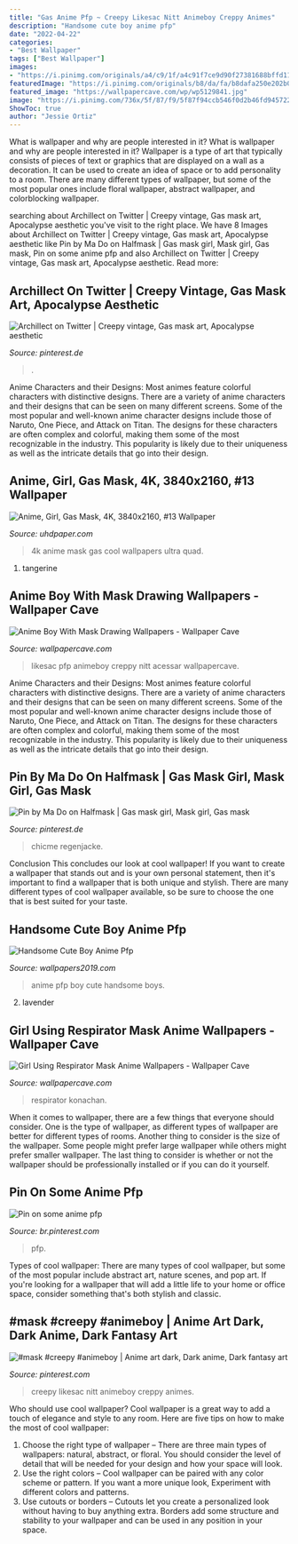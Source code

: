 ```yaml
---
title: "Gas Anime Pfp ~ Creepy Likesac Nitt Animeboy Creppy Animes"
description: "Handsome cute boy anime pfp"
date: "2022-04-22"
categories:
- "Best Wallpaper"
tags: ["Best Wallpaper"]
images:
- "https://i.pinimg.com/originals/a4/c9/1f/a4c91f7ce9d90f27381688bffd116d4b.jpg"
featuredImage: "https://i.pinimg.com/originals/b8/da/fa/b8dafa250e202b0cb9a44fcb97cecc4d.jpg"
featured_image: "https://wallpapercave.com/wp/wp5129841.jpg"
image: "https://i.pinimg.com/736x/5f/87/f9/5f87f94ccb546f0d2b46fd9457227364.jpg"
ShowToc: true
author: "Jessie Ortiz"
---
```



What is wallpaper and why are people interested in it?
What is wallpaper and why are people interested in it?
Wallpaper is a type of art that typically consists of pieces of text or graphics that are displayed on a wall as a decoration. It can be used to create an idea of space or to add personality to a room. There are many different types of wallpaper, but some of the most popular ones include floral wallpaper, abstract wallpaper, and colorblocking wallpaper.

	

		
searching about Archillect on Twitter | Creepy vintage, Gas mask art, Apocalypse aesthetic you've visit to the right place. We have 8 Images about Archillect on Twitter | Creepy vintage, Gas mask art, Apocalypse aesthetic like Pin by Ma Do on Halfmask | Gas mask girl, Mask girl, Gas mask, Pin on some anime pfp and also Archillect on Twitter | Creepy vintage, Gas mask art, Apocalypse aesthetic. Read more:
		
    
## Archillect On Twitter | Creepy Vintage, Gas Mask Art, Apocalypse Aesthetic

<img loading=lazy src="https://i.pinimg.com/originals/a4/c9/1f/a4c91f7ce9d90f27381688bffd116d4b.jpg" onerror="this.onerror=null;this.src='https://tse4.mm.bing.net/th?id=OIP.g-t7T0nVKHi2sPNr2bTeegHaHa&amp;pid=15.1';" alt="Archillect on Twitter | Creepy vintage, Gas mask art, Apocalypse aesthetic">

_Source: pinterest.de_

>. 

	

Anime Characters and their Designs: Most animes feature colorful characters with distinctive designs.
There are a variety of anime characters and their designs that can be seen on many different screens. Some of the most popular and well-known anime character designs include those of Naruto, One Piece, and Attack on Titan. The designs for these characters are often complex and colorful, making them some of the most recognizable in the industry. This popularity is likely due to their uniqueness as well as the intricate details that go into their design.

    
## Anime, Girl, Gas Mask, 4K, 3840x2160, #13 Wallpaper

<img loading=lazy src="https://1.bp.blogspot.com/-cA9WPj99L2o/XD9CK3BH2dI/AAAAAAAAArI/SO5szMdkRisrGW4_3LV7GUnV14J-z_J4gCKgBGAs/w914-h514-p-k-no-nu/anime-girl-art-gas-mask-24-4k.jpg" onerror="this.onerror=null;this.src='https://tse3.mm.bing.net/th?id=OIP.pOOnSyc6CTmhnpvyykEVRQHaEK&amp;pid=15.1';" alt="Anime, Girl, Gas Mask, 4K, 3840x2160, #13 Wallpaper">

_Source: uhdpaper.com_

>4k anime mask gas cool wallpapers ultra quad. 

	

1. tangerine 

    
## Anime Boy With Mask Drawing Wallpapers - Wallpaper Cave

<img loading=lazy src="https://wallpapercave.com/wp/wp6768289.jpg" onerror="this.onerror=null;this.src='https://tse1.mm.bing.net/th?id=OIP.AlFTcMwoLe-gGK_3W5u5CQHaK2&amp;pid=15.1';" alt="Anime Boy With Mask Drawing Wallpapers - Wallpaper Cave">

_Source: wallpapercave.com_

>likesac pfp animeboy creppy nitt acessar wallpapercave. 

	

Anime Characters and their Designs: Most animes feature colorful characters with distinctive designs.
There are a variety of anime characters and their designs that can be seen on many different screens. Some of the most popular and well-known anime character designs include those of Naruto, One Piece, and Attack on Titan. The designs for these characters are often complex and colorful, making them some of the most recognizable in the industry. This popularity is likely due to their uniqueness as well as the intricate details that go into their design.

    
## Pin By Ma Do On Halfmask | Gas Mask Girl, Mask Girl, Gas Mask

<img loading=lazy src="https://i.pinimg.com/736x/fc/52/3c/fc523c70a6b2d8315d27882e17ed41ed.jpg" onerror="this.onerror=null;this.src='https://tse1.mm.bing.net/th?id=OIP.9PabMnGZ265SLmlpiHVRQAHaHa&amp;pid=15.1';" alt="Pin by Ma Do on Halfmask | Gas mask girl, Mask girl, Gas mask">

_Source: pinterest.de_

>chicme regenjacke. 

	

Conclusion
This concludes our look at cool wallpaper! If you want to create a wallpaper that stands out and is your own personal statement, then it's important to find a wallpaper that is both unique and stylish. There are many different types of cool wallpaper available, so be sure to choose the one that is best suited for your taste.

    
## Handsome Cute Boy Anime Pfp

<img loading=lazy src="https://i.pinimg.com/originals/b8/da/fa/b8dafa250e202b0cb9a44fcb97cecc4d.jpg" onerror="this.onerror=null;this.src='https://tse4.mm.bing.net/th?id=OIP.WjlNjty8NQh7SL2zGzGM4AHaI4&amp;pid=15.1';" alt="Handsome Cute Boy Anime Pfp">

_Source: wallpapers2019.com_

>anime pfp boy cute handsome boys. 

	

2. lavender 

    
## Girl Using Respirator Mask Anime Wallpapers - Wallpaper Cave

<img loading=lazy src="https://wallpapercave.com/wp/wp5129841.jpg" onerror="this.onerror=null;this.src='https://tse4.mm.bing.net/th?id=OIP.npxhFOrgG9-eFygHzF_x9gHaEK&amp;pid=15.1';" alt="Girl Using Respirator Mask Anime Wallpapers - Wallpaper Cave">

_Source: wallpapercave.com_

>respirator konachan. 

	

When it comes to wallpaper, there are a few things that everyone should consider. One is the type of wallpaper, as different types of wallpaper are better for different types of rooms. Another thing to consider is the size of the wallpaper. Some people might prefer large wallpaper while others might prefer smaller wallpaper. The last thing to consider is whether or not the wallpaper should be professionally installed or if you can do it yourself.

    
## Pin On Some Anime Pfp

<img loading=lazy src="https://i.pinimg.com/736x/26/4e/94/264e942074f161790ed548711641e808.jpg" onerror="this.onerror=null;this.src='https://tse3.mm.bing.net/th?id=OIP.xNHzXgUBApkUP5EudI6-egHaHi&amp;pid=15.1';" alt="Pin on some anime pfp">

_Source: br.pinterest.com_

>pfp. 

	

Types of cool wallpaper:
There are many types of cool wallpaper, but some of the most popular include abstract art, nature scenes, and pop art. If you're looking for a wallpaper that will add a little life to your home or office space, consider something that's both stylish and classic.

    
## #mask #creepy #animeboy | Anime Art Dark, Dark Anime, Dark Fantasy Art

<img loading=lazy src="https://i.pinimg.com/736x/5f/87/f9/5f87f94ccb546f0d2b46fd9457227364.jpg" onerror="this.onerror=null;this.src='https://tse3.mm.bing.net/th?id=OIP.7kefeDq0EYhYdk8N6G52DwHaK1&amp;pid=15.1';" alt="#mask #creepy #animeboy | Anime art dark, Dark anime, Dark fantasy art">

_Source: pinterest.com_

>creepy likesac nitt animeboy creppy animes. 

	

Who should use cool wallpaper?
Cool wallpaper is a great way to add a touch of elegance and style to any room. Here are five tips on how to make the most of cool wallpaper: 
1) Choose the right type of wallpaper – There are three main types of wallpapers: natural, abstract, or floral. You should consider the level of detail that will be needed for your design and how your space will look. 
2) Use the right colors – Cool wallpaper can be paired with any color scheme or pattern. If you want a more unique look, Experiment with different colors and patterns. 
3) Use cutouts or borders – Cutouts let you create a personalized look without having to buy anything extra. Borders add some structure and stability to your wallpaper and can be used in any position in your space.


